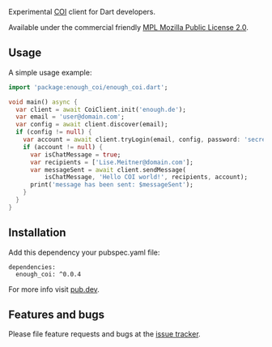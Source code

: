 Experimental [COI](https://coi-dev.org) client for Dart developers.


Available under the commercial friendly 
[MPL Mozilla Public License 2.0](https://www.mozilla.org/en-US/MPL/).

## Usage

A simple usage example:

```dart
import 'package:enough_coi/enough_coi.dart';

void main() async {
  var client = await CoiClient.init('enough.de');
  var email = 'user@domain.com';
  var config = await client.discover(email);
  if (config != null) {
    var account = await client.tryLogin(email, config, password: 'secret');
    if (account != null) {
      var isChatMessage = true;
      var recipients = ['Lise.Meitner@domain.com'];
      var messageSent = await client.sendMessage(
          isChatMessage, 'Hello COI world!', recipients, account);
      print('message has been sent: $messageSent');
    }
  }
}

```


## Installation
Add this dependency your pubspec.yaml file:

```
dependencies:
  enough_coi: ^0.0.4
```

For more info visit [pub.dev](https://pub.dev/packages/enough_coi).

## Features and bugs

Please file feature requests and bugs at the [issue tracker][tracker].

[tracker]: https://github.com/Enough-Software/enough_coi/issues

